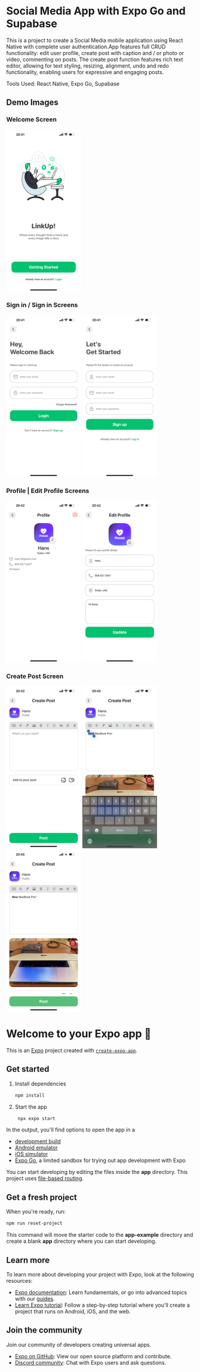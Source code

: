 # Social Media App with Expo Go and Supabase

This is a project to create a Social Media mobile application using React Native with complete user authentication.App features full CRUD functionality: edit user profile, create post with caption and / or photo or video, commenting on posts. The create post function features rich text editor, allowing for text styling, resizing, alignment, undo and redo functionality, enabling users for expressive and engaging posts.

Tools Used: React Native, Expo Go, Supabase

## Demo Images

### Welcome Screen

<img src="assets/screenshots/welcome.PNG" width="200" />

### Sign in / Sign in Screens

<img src="assets/screenshots/signin.PNG" width="200" /> <img src="assets/screenshots/signup.PNG" width="200" />

### Profile | Edit Profile Screens

<img src="assets/screenshots/profile.PNG" width="200" /> <img src="assets/screenshots/editprofile.PNG" width="200" />

### Create Post Screen

<img src="assets/screenshots/createpost1.PNG" width="200" /> <img src="assets/screenshots/createpost2.PNG" width="200" /> <img src="assets/screenshots/createpost3.PNG" width="200" />

# Welcome to your Expo app 👋

This is an [Expo](https://expo.dev) project created with [`create-expo-app`](https://www.npmjs.com/package/create-expo-app).

## Get started

1. Install dependencies

   ```bash
   npm install
   ```

2. Start the app

   ```bash
    npx expo start
   ```

In the output, you'll find options to open the app in a

- [development build](https://docs.expo.dev/develop/development-builds/introduction/)
- [Android emulator](https://docs.expo.dev/workflow/android-studio-emulator/)
- [iOS simulator](https://docs.expo.dev/workflow/ios-simulator/)
- [Expo Go](https://expo.dev/go), a limited sandbox for trying out app development with Expo

You can start developing by editing the files inside the **app** directory. This project uses [file-based routing](https://docs.expo.dev/router/introduction).

## Get a fresh project

When you're ready, run:

```bash
npm run reset-project
```

This command will move the starter code to the **app-example** directory and create a blank **app** directory where you can start developing.

## Learn more

To learn more about developing your project with Expo, look at the following resources:

- [Expo documentation](https://docs.expo.dev/): Learn fundamentals, or go into advanced topics with our [guides](https://docs.expo.dev/guides).
- [Learn Expo tutorial](https://docs.expo.dev/tutorial/introduction/): Follow a step-by-step tutorial where you'll create a project that runs on Android, iOS, and the web.

## Join the community

Join our community of developers creating universal apps.

- [Expo on GitHub](https://github.com/expo/expo): View our open source platform and contribute.
- [Discord community](https://chat.expo.dev): Chat with Expo users and ask questions.
